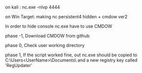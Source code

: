 on kali  : nc.exe -nlvp 4444

on Win Target: making nc persistent4  hidden + cmdow ver2




In order to hide console nc.exe have to use CMDOW

phase -1, Download CMDOW from github

phase 0, Check user working directory

phase 1, If the script worked fine, out nc.exe should be copied to C:\Users\<UserName>\Documents\ and a new registry key called 'RegUpdater'
 